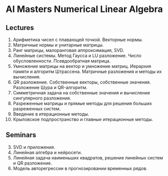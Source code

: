 # AI Masters Numerical Linear Algebra

## Lectures

1. Арифметика чисел с плавающей точкой. Векторные нормы.
2. Матричные нормы и унитарные матрицы.
3. Ранг матрицы, малоранговая аппроксимация, SVD.
4. Линейные системы. Метод Гаусса и LU разложение. Число обусловленности. Псевдообратная матрица.
5. Умножение матрицы на вектор и умножение матриц. Иерархия памяти и алгоритм Штрассена. Матричные разложения и методы их вычисления.
6. QR разложение. Собственные векторы, собственные значения. Разложение Шура и QR-алгоритм.
7. Симметричная задача на собственные значения и вычисление сингулярного разложения.
8. Разреженные матрицы и прямые методы для решения больших разреженных систем.
9. Введение в итерационные методы.
10. Крыловское подпространство и главные итерационные методы.

## Seminars

3. SVD и приложения.
4. Линейная алгебра и нейросети.
5. Линейная задача наименьших квадратов, решение линейных систем и QR разложение.
6. Модель авторегрессии в прогнозировании временных рядов.
